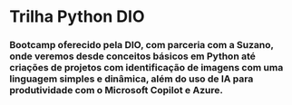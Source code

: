 # Trilha Python DIO
### Bootcamp oferecido pela DIO, com parceria com a Suzano, onde veremos desde conceitos básicos em Python até criações de projetos com identificação de imagens com uma linguagem simples e dinâmica, além do uso de IA para produtividade com o Microsoft Copilot e Azure.
